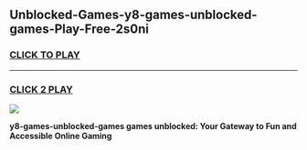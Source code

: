 
## Unblocked-Games-y8-games-unblocked-games-Play-Free-2s0ni
<h3>
<a href="https://premium76.site?title=y8-games-unblocked-games&ref=20M">CLICK TO PLAY</a></h3>
<hr>

<h3>
<a href="https://premium76.site?title=y8-games-unblocked-games&ref=20M">CLICK 2 PLAY</a>
  
</h3>

<a href="https://premium76.site?title=y8-games-unblocked-games&ref=19M"><img src="https://clearcache.store/games.png"></a>


**y8-games-unblocked-games games unblocked: Your Gateway to Fun and Accessible Online Gaming**
